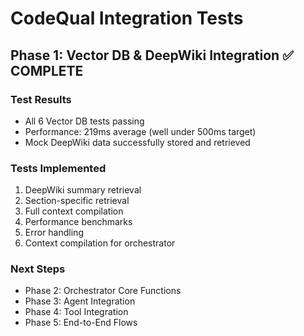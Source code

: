# CodeQual Integration Tests

## Phase 1: Vector DB & DeepWiki Integration ✅ COMPLETE

### Test Results
- All 6 Vector DB tests passing
- Performance: 219ms average (well under 500ms target)
- Mock DeepWiki data successfully stored and retrieved

### Tests Implemented
1. DeepWiki summary retrieval
2. Section-specific retrieval
3. Full context compilation
4. Performance benchmarks
5. Error handling
6. Context compilation for orchestrator

### Next Steps
- Phase 2: Orchestrator Core Functions
- Phase 3: Agent Integration
- Phase 4: Tool Integration
- Phase 5: End-to-End Flows
